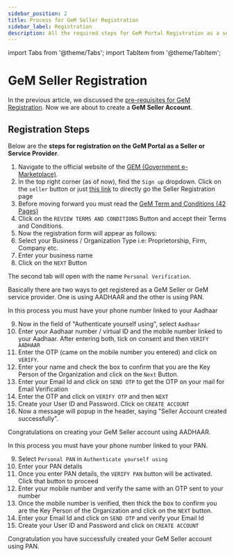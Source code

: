 ```yaml
---
sidebar_position: 2
title: Process for GeM Seller Registration
sidebar_label: Registration
description: All the required steps for GeM Portal Registration as a seller or a service provider
---
```


import Tabs from '@theme/Tabs';
import TabItem from '@theme/TabItem';

# GeM Seller Registration

In the previous article, we discussed the [pre-requisites for GeM Registration](/docs/account-creation/pre-requisite). Now we are about to create a **GeM Seller Account**.

## Registration Steps

Below are the **steps for registration on the GeM Portal as a Seller or Service Provider**.

1. Navigate to the official website of the [GEM (Government e-Marketplace)](https://gem.gov.in).
2. In the top right corner (as of now), find the `Sign up` dropdown. Click on the `seller` button or just [this link](https://mkp.gem.gov.in/registration/signup#!/seller) to directly go the Seller Registration page
3. Before moving forward you must read the [GeM Term and Conditions (42 Pages)](https://mkp.gem.gov.in/GTC_on_GeM_3.0_v1.15.pdf)
4. Click on the `REVIEW TERMS AND CONDITIONS` Button and accept their Terms and Conditions.
5. Now the registration form will appear as follows:
6. Select your Business / Organization Type i.e: Proprietorship, Firm, Company etc.
7. Enter your business name
8. Click on the `NEXT` Button

The second tab will open with the name `Personal Verification`.

Basically there are two ways to get registered as a GeM Seller or GeM service provider. One is using AADHAAR and the other is using PAN.

<Tabs>
<TabItem value="Registration using AADHAAR" label="Registration using AADHAAR">

In this process you must have your phone number linked to your Aadhaar

9. Now in the field of "Authenticate yourself using", select `Aadhaar`
10. Enter your Aadhaar number / virtual ID and the mobile number linked to your Aadhaar. After entering both, tick on consent and then `VERIFY AADHAAR`
11. Enter the OTP (came on the mobile number you entered) and click on `VERIFY`.
12. Enter your name and check the box to confirm that you are the Key Person of the Organization and click on the `Next` Button.
13. Enter your Email Id and click on `SEND OTP` to get the OTP on your mail for Email Verification
14. Enter the OTP and click on `VERIFY OTP` and then `NEXT`
15. Create your User ID and Password. Click on `CREATE ACCOUNT`
16. Now a message will popup in the header, saying "Seller Account created successfully".

Congratulations on creating your GeM Seller account using AADHAAR.
  </TabItem>
<TabItem value="Registration using PAN" label="Registration using PAN">

In this process you must have your phone number linked to your PAN.

9. Select `Personal PAN` in `Authenticate yourself using`
10. Enter your PAN details
11. Once you enter PAN details, the `VERIFY PAN` button will be activated. Click that button to proceed
12. Enter your mobile number and verify the same with an OTP sent to your number
13. Once the mobile number is verified, then thick the box to confirm you are the Key Person of the Organization and click on the `NEXT` button.
14. Enter your Email Id and click on `SEND OTP` and verify your Email Id
15. Create your User ID and Password and click on `CREATE ACCOUNT`

Congratulation you have successfully created your GeM Seller account using PAN.
  </TabItem>
</Tabs>